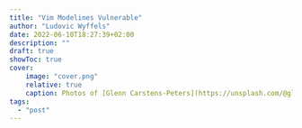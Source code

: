 ```yaml
---
title: "Vim Modelines Vulnerable"
author: "Ludovic Wyffels"
date: 2022-06-10T18:27:39+02:00
description: ""
draft: true
showToc: true
cover:
    image: "cover.png"
    relative: true
    caption: Photos of [Glenn Carstens-Peters](https://unsplash.com/@glenncarstenspeters) on [Unsplash](https://unsplash.com)
tags:
  - "post"
---
```

